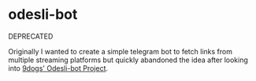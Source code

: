 # odesli-bot

DEPRECATED

Originally I wanted to create a simple telegram bot to fetch links from multiple streaming platforms but quickly abandoned the idea after looking into [9dogs' Odesli-bot Project](https://github.com/9dogs/tg-odesli-bot).
